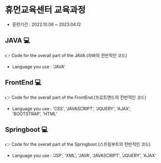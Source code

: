 # 휴먼교육센터 교육과정
- 훈련기간 : 2022.10.06 ~ 2023.04.12


## JAVA 💻
:point_right: Code for the overall part of the JAVA.(자바의 전반적인 코드)
- Language you use : 'JAVA'

## FrontEnd 💻
:point_right: Code for the overall part of the FrontEnd.(프로트엔드의 전반적인 코드)
- Language you use : 'CSS', 'JAVASCRIPT', 'JQUERY', 'AJAX', 'BOOTSTRAP', 'HTML'

## Springboot 💻
:point_right: Code for the overall part of the Springboot.(스프링부트의 전반적인 코드)
- Language you use : 'JSP', 'XML', 'JAVA', 'JAVASCRIPT', 'JQUERY', 'AJAX'
